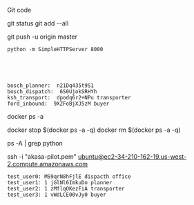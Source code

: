 Git code


git status
git add --all
	
git push -u origin master


	python -m SimpleHTTPServer 8000





    bosch_planner:  n21Dq435t9S1 
    bosch_dispatch:  6S0UjokSRHYh 
    ksh_transport:  dpodq6r2+NPu transporter
    ford_inbound:  9XZFoBjXJ5zM buyer

docker ps -a

docker stop $(docker ps -a -q)
docker rm $(docker ps -a -q)

ps -A | grep python

ssh -i "akasa-pilot.pem" ubuntu@ec2-34-210-162-19.us-west-2.compute.amazonaws.com

    test_user0: MS9qrN8hFjlE dispacth office
    test_user1: 1 jGlNl6ImkuDo planner
    test_user2: 1 zMflqOKezFiA transporter
    test_user3: 1 vWdLCE00vJy0 buyer
